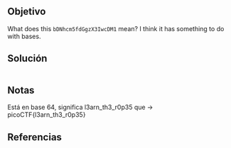 ## Objetivo
What does this `bDNhcm5fdGgzX3IwcDM1` mean? I think it has something to do with bases.
## Solución

```bash

```

## Notas
Está en base 64, significa l3arn_th3_r0p35 que -> picoCTF{l3arn_th3_r0p35}

## Referencias